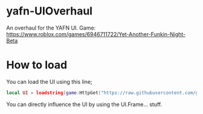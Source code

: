 # yafn-UIOverhaul
An overhaul for the YAFN UI. Game: https://www.roblox.com/games/6946711722/Yet-Another-Funkin-Night-Beta

# How to load
You can load the UI using this line;

```lua
local UI = loadstring(game:HttpGet("https://raw.githubusercontent.com/greasemonkey123/yafn-UIOverhaul/main/UI.lua",true))()
```

You can directly influence the UI by using the UI.Frame... stuff.

